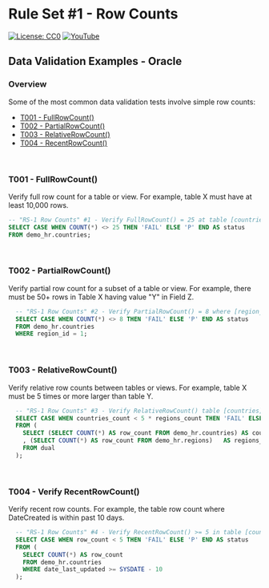 # Rule Set #1 - Row Counts
[![License: CC0](https://img.shields.io/badge/License-CC0-red)](LICENSE "Creative Commons Zero License by DataResearchLabs (effectively = Public Domain")
[![YouTube](https://img.shields.io/badge/YouTube-DataResearchLabs-brightgreen)](http://www.DataResearchLabs.com)
## Data Validation Examples - Oracle

### Overview
Some of the most common data validation tests involve simple row counts:
* [T001 - FullRowCount()](#T001)
* [T002 - PartialRowCount()](#T002)
* [T003 - RelativeRowCount()](#T003)
* [T004 - RecentRowCount()](#T004)
<br>

<a id="TOO1" class="anchor" href="#T001" aria-hidden="true"></a>
### T001 - FullRowCount()
  Verify full row count for a table or view.  For example, table X must have at least 10,000 rows.
  ```sql
  -- "RS-1 Row Counts" #1 - Verify FullRowCount() = 25 at table [countries]
  SELECT CASE WHEN COUNT(*) <> 25 THEN 'FAIL' ELSE 'P' END AS status 
  FROM demo_hr.countries;
  ```
<br>


### T002 - PartialRowCount()<a id="TOO2"></a>
Verify partial row count for a subset of a table or view.  For example, there must be 50+ rows in Table X having value "Y" in Field Z.
```sql
  -- "RS-1 Row Counts" #2 - Verify PartialRowCount() = 8 where [region_id] = 1 (Europe) in table [countries]
  SELECT CASE WHEN COUNT(*) <> 8 THEN 'FAIL' ELSE 'P' END AS status   
  FROM demo_hr.countries
  WHERE region_id = 1;
```
<br>


### T003 - RelativeRowCount()<a id="TOO3"></a>
Verify relative row counts between tables or views.  For example, table X must be 5 times or more larger than table Y.
```sql
  -- "RS-1 Row Counts" #3 - Verify RelativeRowCount() table [countries] row count >= 5x table [regions] row count
  SELECT CASE WHEN countries_count < 5 * regions_count THEN 'FAIL' ELSE 'P' END AS status
  FROM (
    SELECT (SELECT COUNT(*) AS row_count FROM demo_hr.countries) AS countries_count 
    , (SELECT COUNT(*) AS row_count FROM demo_hr.regions)   AS regions_count
    FROM dual
  );
```
<br>


### T004 - Verify RecentRowCount()<a id="TOO4"></a>
Verify recent row counts.  For example, the table row count where DateCreated is within past 10 days.
```sql
  -- "RS-1 Row Counts" #4 - Verify RecentRowCount() >= 5 in table [countries] where [date_last_updated] in past
  SELECT CASE WHEN row_count < 5 THEN 'FAIL' ELSE 'P' END AS status
  FROM (
    SELECT COUNT(*) AS row_count 
    FROM demo_hr.countries
    WHERE date_last_updated >= SYSDATE - 10
  );
```



